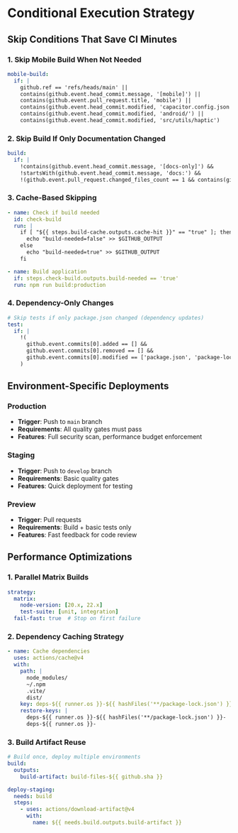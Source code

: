 # Conditional Execution Strategy

## Skip Conditions That Save CI Minutes

### 1. **Skip Mobile Build When Not Needed**

```yaml
mobile-build:
  if: |
    github.ref == 'refs/heads/main' || 
    contains(github.event.head_commit.message, '[mobile]') ||
    contains(github.event.pull_request.title, 'mobile') ||
    contains(github.event.head_commit.modified, 'capacitor.config.json') ||
    contains(github.event.head_commit.modified, 'android/') ||
    contains(github.event.head_commit.modified, 'src/utils/haptic')
```

### 2. **Skip Build If Only Documentation Changed**

```yaml
build:
  if: |
    !contains(github.event.head_commit.message, '[docs-only]') &&
    !startsWith(github.event.head_commit.message, 'docs:') &&
    !(github.event.pull_request.changed_files_count == 1 && contains(github.event.pull_request.changed_files[0], '.md'))
```

### 3. **Cache-Based Skipping**

```yaml
- name: Check if build needed
  id: check-build
  run: |
    if [ "${{ steps.build-cache.outputs.cache-hit }}" == "true" ]; then
      echo "build-needed=false" >> $GITHUB_OUTPUT
    else
      echo "build-needed=true" >> $GITHUB_OUTPUT
    fi

- name: Build application
  if: steps.check-build.outputs.build-needed == 'true'
  run: npm run build:production
```

### 4. **Dependency-Only Changes**

```yaml
# Skip tests if only package.json changed (dependency updates)
test:
  if: |
    !(
      github.event.commits[0].added == [] &&
      github.event.commits[0].removed == [] &&
      github.event.commits[0].modified == ['package.json', 'package-lock.json']
    )
```

## Environment-Specific Deployments

### Production

- **Trigger**: Push to `main` branch
- **Requirements**: All quality gates must pass
- **Features**: Full security scan, performance budget enforcement

### Staging

- **Trigger**: Push to `develop` branch  
- **Requirements**: Basic quality gates
- **Features**: Quick deployment for testing

### Preview

- **Trigger**: Pull requests
- **Requirements**: Build + basic tests only
- **Features**: Fast feedback for code review

## Performance Optimizations

### 1. **Parallel Matrix Builds**

```yaml
strategy:
  matrix:
    node-version: [20.x, 22.x]
    test-suite: [unit, integration]
  fail-fast: true  # Stop on first failure
```

### 2. **Dependency Caching Strategy**

```yaml
- name: Cache dependencies
  uses: actions/cache@v4
  with:
    path: |
      node_modules/
      ~/.npm
      .vite/
      dist/
    key: deps-${{ runner.os }}-${{ hashFiles('**/package-lock.json') }}-${{ hashFiles('src/**/*') }}
    restore-keys: |
      deps-${{ runner.os }}-${{ hashFiles('**/package-lock.json') }}-
      deps-${{ runner.os }}-
```

### 3. **Build Artifact Reuse**

```yaml
# Build once, deploy multiple environments
build:
  outputs:
    build-artifact: build-files-${{ github.sha }}

deploy-staging:
  needs: build
  steps:
    - uses: actions/download-artifact@v4
      with:
        name: ${{ needs.build.outputs.build-artifact }}
```
